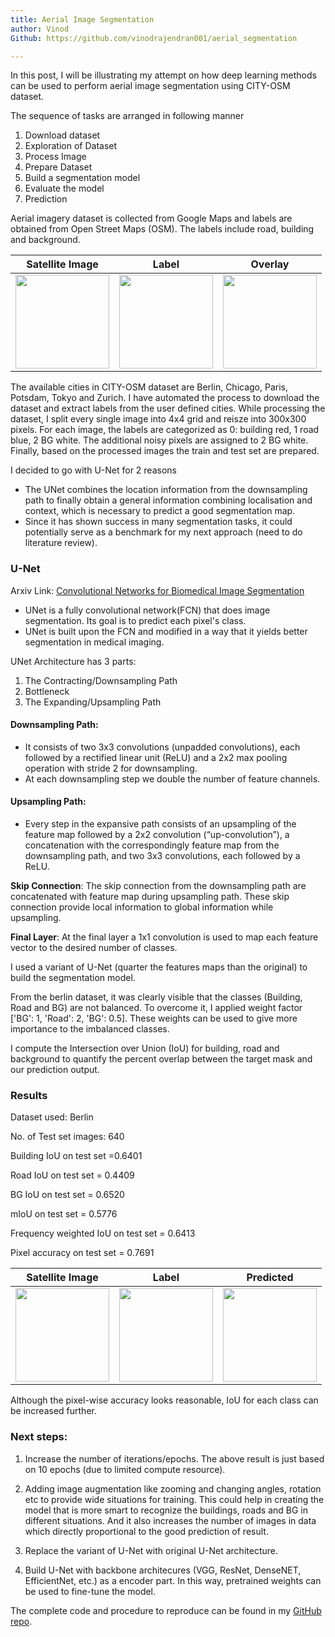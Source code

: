```yaml
---
title: Aerial Image Segmentation
author: Vinod
Github: https://github.com/vinodrajendran001/aerial_segmentation

---
```


In this post, I will be illustrating my attempt on how deep learning methods can be used to perform aerial image segmentation using CITY-OSM dataset.

<!--truncate-->

The sequence of tasks are arranged in following manner

1. Download dataset
2. Exploration of Dataset
3. Process Image
4. Prepare Dataset
5. Build a segmentation model
6. Evaluate the model
7. Prediction

Aerial imagery dataset is collected from Google Maps and labels are obtained from Open Street Maps (OSM). The labels include road, building and background.

Satellite Image            |  Label                    |  Overlay
:-------------------------:|:-------------------------:|:-------------------------:
<img width="150" height="150" src="../../../../img/tokyo1_image.png"> | <img width="150" height="150" src="../../../../img/tokyo1_labels.png">  | <img width="150" height="150" src="../../../../img/tokyo1_overlap.png">

The available cities in CITY-OSM dataset are Berlin, Chicago, Paris, Potsdam, Tokyo and Zurich. I have automated the process to download the dataset and extract labels from the user defined cities. While processing the dataset, I split every single image into 4x4 grid and reisze into 300x300 pixels. For each image, the labels are categorized as 0: building red, 1 road blue, 2 BG white. The additional noisy pixels are assigned to 2 BG white. Finally, based on the processed images the train and test set are prepared.

I decided to go with U-Net for 2 reasons

* The UNet combines the location information from the downsampling path to finally obtain a general information combining localisation and context, which is necessary to predict a good segmentation map.
* Since it has shown success in many segmentation tasks, it could potentially serve as a benchmark for my next approach (need to do literature review).

### U-Net

Arxiv Link: <a href=https://arxiv.org/abs/1505.04597>Convolutional Networks for Biomedical Image Segmentation</a>

* UNet is a fully convolutional network(FCN) that does image segmentation. Its goal is to predict each pixel's class.
* UNet is built upon the FCN and modified in a way that it yields better segmentation in medical imaging.

UNet Architecture has 3 parts:

1. The Contracting/Downsampling Path
2. Bottleneck
3. The Expanding/Upsampling Path

#### Downsampling Path:

* It consists of two 3x3 convolutions (unpadded convolutions), each followed by a rectified linear unit (ReLU) and a 2x2 max pooling operation with stride 2 for downsampling.
* At each downsampling step we double the number of feature channels.

#### Upsampling Path:

* Every step in the expansive path consists of an upsampling of the feature map followed by a 2x2 convolution (“up-convolution”), a concatenation with the correspondingly feature map from the downsampling path, and two 3x3 convolutions, each followed by a ReLU.


**Skip Connection**: The skip connection from the downsampling path are concatenated with feature map during upsampling path. These skip connection provide local information to global information while upsampling.

**Final Layer**: At the final layer a 1x1 convolution is used to map each feature vector to the desired number of classes.


I used a variant of U-Net (quarter the features maps than the original) to build the segmentation model.

From the berlin dataset, it was clearly visible that the classes (Building, Road and BG) are not balanced. To overcome it, I applied weight factor ['BG': 1, 'Road': 2, 'BG': 0.5]. These weights can be used to give more importance to the imbalanced classes. 

I compute the Intersection over Union (IoU) for building, road and background to quantify the percent overlap between the target mask and our prediction output.


### Results

Dataset used: Berlin

No. of Test set images: 640

Building IoU on test set =0.6401

Road IoU on test set = 0.4409

BG IoU on test set = 0.6520

mIoU on test set = 0.5776

Frequency weighted IoU on test set = 0.6413

Pixel accuracy on test set = 0.7691


Satellite Image            |  Label                    |  Predicted
:-------------------------:|:-------------------------:|:-------------------------:
<img width="150" height="150" src="../../../../img/tokyo1_image.png"> | <img width="150" height="150" src="../../../../img/tokyo1_labels.png">  | <img width="150" height="150" src="../../../../img/predict_tokyo1_mask.png">



Although the pixel-wise accuracy looks reasonable, IoU for each class can be increased further.


### Next steps:

1. Increase the number of iterations/epochs. The above result is just based on 10 epochs (due to limited compute resource).

2. Adding image augmentation like zooming and changing angles, rotation etc to provide wide situations for training. This could help in creating the model that is more smart to recognize the buildings, roads and BG in different situations. And it also increases the number of images in data which directly proportional to the good prediction of result.

3. Replace the variant of U-Net with original U-Net architecture.

4. Build U-Net with backbone architecures (VGG, ResNet, DenseNET, EfficientNet, etc.) as a encoder part. In this way, pretrained weights can be used to fine-tune the model.


The complete code and procedure to reproduce can be found in my <a href=https://github.com/vinodrajendran001/aerial_segmentation>GitHub repo</a>.